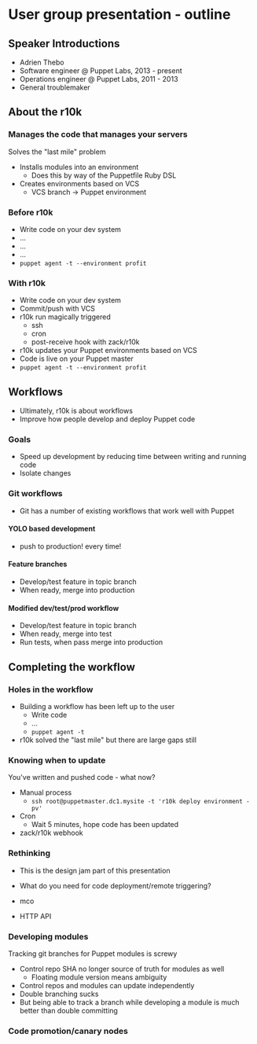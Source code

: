 User group presentation - outline
=================================

Speaker Introductions
---------------------

  * Adrien Thebo
  * Software engineer @ Puppet Labs, 2013 - present
  * Operations engineer @ Puppet Labs, 2011 - 2013
  * General troublemaker

About the r10k
--------------

### Manages the code that manages your servers

Solves the "last mile" problem

  * Installs modules into an environment
    * Does this by way of the Puppetfile Ruby DSL
  * Creates environments based on VCS
    * VCS branch -> Puppet environment

### Before r10k

  * Write code on your dev system
  * ...
  * ...
  * ...
  * `puppet agent -t --environment profit`

### With r10k

  * Write code on your dev system
  * Commit/push with VCS
  * r10k run magically triggered
    * ssh
    * cron
    * post-receive hook with zack/r10k
  * r10k updates your Puppet environments based on VCS
  * Code is live on your Puppet master
  * `puppet agent -t --environment profit`

Workflows
---------

  * Ultimately, r10k is about workflows
  * Improve how people develop and deploy Puppet code

### Goals

  * Speed up development by reducing time between writing and running code
  * Isolate changes

### Git workflows

  * Git has a number of existing workflows that work well with Puppet

#### YOLO based development

  * push to production! every time!

#### Feature branches

  * Develop/test feature in topic branch
  * When ready, merge into production

#### Modified dev/test/prod workflow

  * Develop/test feature in topic branch
  * When ready, merge into test
  * Run tests, when pass merge into production

Completing the workflow
-----------------------

### Holes in the workflow

  * Building a workflow has been left up to the user
    * Write code
    * ...
    * `puppet agent -t`
  * r10k solved the "last mile" but there are large gaps still

### Knowing when to update

You've written and pushed code - what now?

  * Manual process
    * `ssh root@puppetmaster.dc1.mysite -t 'r10k deploy environment -pv'`
  * Cron
    * Wait 5 minutes, hope code has been updated
  * zack/r10k webhook

### Rethinking

  * This is the design jam part of this presentation
  * What do you need for code deployment/remote triggering?

  * mco
  * HTTP API

### Developing modules

Tracking git branches for Puppet modules is screwy

  * Control repo SHA no longer source of truth for modules as well
    * Floating module version means ambiguity
  * Control repos and modules can update independently
  * Double branching sucks
  * But being able to track a branch while developing a module is much better than double committing

### Code promotion/canary nodes


